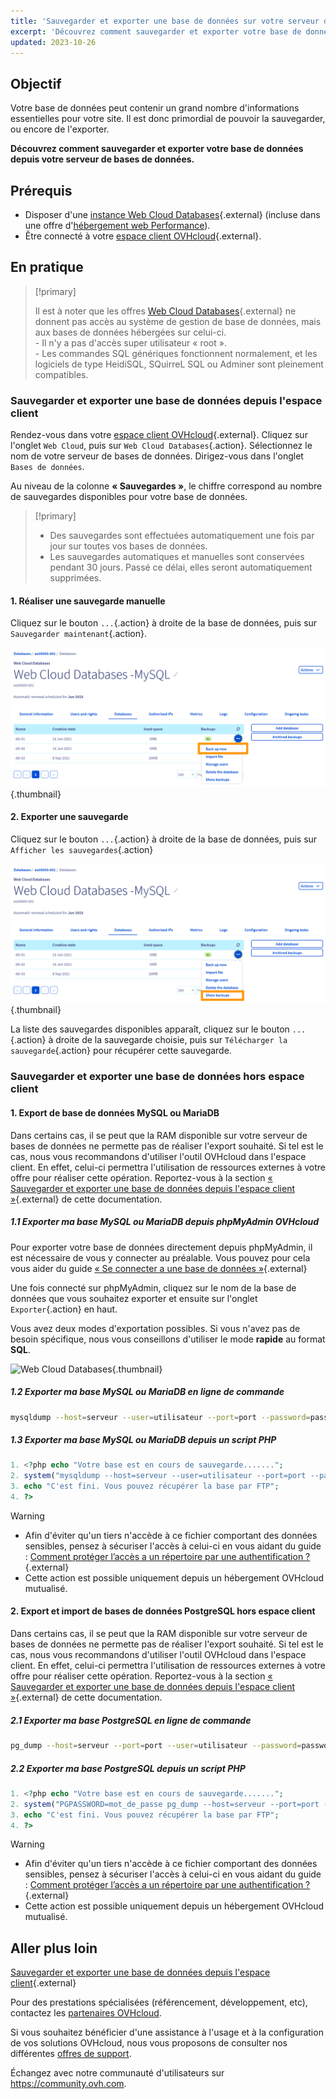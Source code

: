 ```yaml
---
title: 'Sauvegarder et exporter une base de données sur votre serveur de bases de données'
excerpt: 'Découvrez comment sauvegarder et exporter votre base de données'
updated: 2023-10-26
---
```


## Objectif

Votre base de données peut contenir un grand nombre d'informations essentielles pour votre site. Il est donc primordial de pouvoir la sauvegarder, ou encore de l'exporter.

**Découvrez comment sauvegarder et exporter votre base de données depuis votre serveur de bases de données.**

## Prérequis

- Disposer d'une [instance Web Cloud Databases](https://www.ovhcloud.com/fr/web-cloud/databases/){.external} (incluse dans une offre d'[hébergement web Performance](/links/web/hosting)).
- Être connecté à votre [espace client OVHcloud](/links/manager){.external}.

## En pratique

> [!primary]
>
> Il est à noter que les offres [Web Cloud Databases](https://www.ovh.com/fr/cloud-databases){.external} ne donnent pas accès au système de gestion de base de données, mais aux bases de données hébergées sur celui-ci. 
> <br> - Il n'y a pas d'accès super utilisateur « root ». 
> <br> - Les commandes SQL génériques fonctionnent normalement, et les logiciels de type HeidiSQL, SQuirreL SQL  ou Adminer sont pleinement compatibles.
> 

### Sauvegarder et exporter une base de données depuis l'espace client

Rendez-vous dans votre [espace client OVHcloud](/links/manager){.external}. Cliquez sur  l'onglet `Web Cloud`, puis sur `Web Cloud Databases`{.action}. Sélectionnez le nom de votre serveur de bases de données. Dirigez-vous dans l'onglet `Bases de données`.

Au niveau de la colonne **« Sauvegardes »**, le chiffre correspond au nombre de sauvegardes disponibles pour votre base de données.

> [!primary]
>
> - Des sauvegardes sont effectuées automatiquement une fois par jour
> sur toutes vos bases de données.
> - Les sauvegardes automatiques et manuelles sont conservées pendant 30 jours.
> Passé ce délai, elles seront automatiquement supprimées.

#### 1\. Réaliser une sauvegarde manuelle 

Cliquez sur le bouton `...`{.action} à droite de la base de données, puis sur `Sauvegarder maintenant`{.action}.

![Web Cloud Databases](images/back-up-now.png){.thumbnail}

#### 2\. Exporter une sauvegarde

Cliquez sur le bouton `...`{.action} à droite de la base de données, puis sur `Afficher les sauvegardes`{.action}

![Web Cloud Databases](images/show-backups.png){.thumbnail}

La liste des sauvegardes disponibles apparaît,  cliquez sur le bouton `...`{.action} à droite de la sauvegarde choisie, puis sur `Télécharger la sauvegarde`{.action} pour récupérer cette sauvegarde.

### Sauvegarder et exporter une base de données hors espace client

#### 1\. Export de base de données MySQL ou MariaDB

 Dans certains cas, il se peut que la RAM disponible sur votre serveur de bases de données ne permette pas de réaliser l'export souhaité. Si tel est le cas, nous vous recommandons d'utiliser l'outil OVHcloud dans l'espace client. En effet, celui-ci permettra l'utilisation de ressources externes à votre offre pour réaliser cette opération. Reportez-vous à la section [« Sauvegarder et exporter une base de données depuis l'espace client »](./#sauvegarder-et-exporter-une-base-de-donnees-depuis-lespace-client){.external} de cette documentation.

##### 1\.1 Exporter ma base MySQL ou MariaDB depuis phpMyAdmin OVHcloud 

Pour exporter votre base de données directement depuis phpMyAdmin, il est nécessaire de vous y connecter au préalable. Vous pouvez pour cela vous aider du guide [« Se connecter a une base de données  »](/pages/web_cloud/web_cloud_databases/connecting-to-database-on-database-server){.external}

Une fois connecté sur phpMyAdmin, cliquez sur le nom de la base de données que vous souhaitez exporter et ensuite sur l'onglet `Exporter`{.action} en haut.

Vous avez deux modes d'exportation possibles. Si vous n'avez pas de besoin spécifique, nous vous conseillons d'utiliser le mode **rapide** au format **SQL**.

![Web Cloud Databases](images/pma-export-backup-web-cloud-db.png){.thumbnail}

##### 1\.2 Exporter ma base MySQL ou MariaDB en ligne de commande

```bash
mysqldump --host=serveur --user=utilisateur --port=port --password=password nom_de_la_base > nom_de_la_base.sql
```

##### 1\.3 Exporter ma base MySQL ou MariaDB depuis un script PHP

```php
1. <?php echo "Votre base est en cours de sauvegarde.......";
2. system("mysqldump --host=serveur --user=utilisateur --port=port --password=password nom_de_la_base > nom_de_la_base.sql");
3. echo "C'est fini. Vous pouvez récupérer la base par FTP";
4. ?>
```

> [!warning]
>
> - Afin d'éviter qu'un tiers n'accède à ce fichier comportant des données sensibles, pensez à sécuriser l'accès à celui-ci en vous aidant du guide : [Comment protéger l’accès a un répertoire par une authentification ?](/pages/web_cloud/web_hosting/ssh_on_webhosting){.external}
> - Cette action est possible uniquement depuis un hébergement OVHcloud mutualisé.
>

#### 2\. Export et import de bases de données PostgreSQL hors espace client

 Dans certains cas, il se peut que la RAM disponible sur votre serveur de bases de données ne permette pas de réaliser l'export souhaité. Si tel est le cas, nous vous recommandons d'utiliser l'outil OVHcloud dans l'espace client. En effet, celui-ci permettra l'utilisation de ressources externes à votre offre pour réaliser cette opération. Reportez-vous à la section [« Sauvegarder et exporter une base de données depuis l'espace client »](./#sauvegarder-et-exporter-une-base-de-donnees-depuis-lespace-client){.external} de cette documentation.
 
##### 2\.1 Exporter ma base PostgreSQL en ligne de commande

```bash
pg_dump --host=serveur --port=port --user=utilisateur --password=password nom_de_la_base > nom_de_la_base.sql
```

##### 2\.2 Exporter ma base PostgreSQL depuis un script PHP

```php
1. <?php echo "Votre base est en cours de sauvegarde.......";
2. system("PGPASSWORD=mot_de_passe pg_dump --host=serveur --port=port --user=utilisateur --password=password nom_de_la_base > nom_de_la_base.sql");
3. echo "C'est fini. Vous pouvez récupérer la base par FTP";
4. ?>
```

> [!warning]
>
> - Afin d'éviter qu'un tiers n'accède à ce fichier comportant des données sensibles, pensez à sécuriser l'accès à celui-ci en vous aidant du guide : [Comment protéger l’accès a un répertoire par une authentification ?](/pages/web_cloud/web_hosting/ssh_on_webhosting){.external}
> - Cette action est possible uniquement depuis un hébergement OVHcloud mutualisé.
>

## Aller plus loin

[Sauvegarder et exporter une base de données depuis l'espace client](./#sauvegarder-et-exporter-une-base-de-donnees-depuis-lespace-client){.external}

Pour des prestations spécialisées (référencement, développement, etc), contactez les [partenaires OVHcloud](/links/partner).

Si vous souhaitez bénéficier d'une assistance à l'usage et à la configuration de vos solutions OVHcloud, nous vous proposons de consulter nos différentes [offres de support](/links/support).

Échangez avec notre communauté d'utilisateurs sur <https://community.ovh.com>.